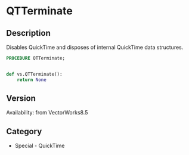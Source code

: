 # QTTerminate

## Description
Disables QuickTime and disposes of internal QuickTime data structures.

```pascal
PROCEDURE QTTerminate;
```

```python

def vs.QTTerminate():
    return None
```

## Version
Availability: from VectorWorks8.5
## Category
* Special - QuickTime

